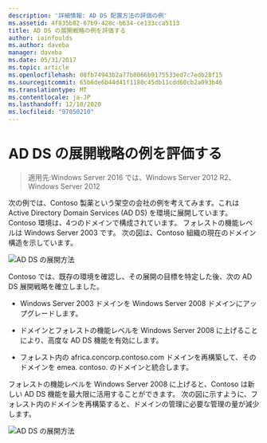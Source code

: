```yaml
---
description: '詳細情報: AD DS 配置方法の評価の例'
ms.assetid: 4f835b82-67b9-428c-b634-ce133cca5113
title: AD DS の展開戦略の例を評価する
author: iainfoulds
ms.author: daveba
manager: daveba
ms.date: 05/31/2017
ms.topic: article
ms.openlocfilehash: 08fb74943b2a77b8066b9175533ed7c7edb28f15
ms.sourcegitcommit: 65b6de6b44d41f1180c45db11cdd60cb2a093b46
ms.translationtype: MT
ms.contentlocale: ja-JP
ms.lasthandoff: 12/10/2020
ms.locfileid: "97050210"
---
```

# <a name="evaluating-ad-ds-deployment-strategy-examples"></a>AD DS の展開戦略の例を評価する

>適用先:Windows Server 2016 では、Windows Server 2012 R2、Windows Server 2012

次の例では、Contoso 製薬という架空の会社の例を考えてみます。これは Active Directory Domain Services (AD DS) を環境に展開しています。 Contoso 環境は、4つのドメインで構成されています。 フォレストの機能レベルは Windows Server 2003 です。 次の図は、Contoso 組織の現在のドメイン構造を示しています。

![AD DS の展開方法](media/Evaluating-AD-DS-Deployment-Strategy-Examples/3dd79e00-48f8-4927-989c-c55a79caf1be.gif)

Contoso では、既存の環境を確認し、その展開の目標を特定した後、次の AD DS 展開戦略を確立しました。

-   Windows Server 2003 ドメインを Windows Server 2008 ドメインにアップグレードします。

-   ドメインとフォレストの機能レベルを Windows Server 2008 に上げることにより、高度な AD DS 機能を有効にします。

-   フォレスト内の africa.concorp.contoso.com ドメインを再構築して、そのドメインを emea. contoso. のドメインと統合します。

フォレストの機能レベルを Windows Server 2008 に上げると、Contoso は新しい AD DS 機能を最大限に活用することができます。 次の図に示すように、フォレスト内のドメインを再構築すると、ドメインの管理に必要な管理の量が減少します。

![AD DS の展開方法](media/Evaluating-AD-DS-Deployment-Strategy-Examples/1c061755-413d-452d-b121-6910f8555327.gif)



